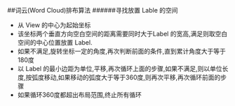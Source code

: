 ##词云(Word Cloud)排布算法
######寻找放置 Lable 的空间
* 从 View 的中心为起始坐标
* 该坐标两个垂直方向空白空间的距离需要同时大于Label 的宽高,满足则取空白空间的中心位置放置 Label.
* 如果不满足,旋转坐标一定的角度,再次判断前面的条件,直到累计角度大于等于180度
* 以 Label 的最小边距为单位,平移,再次循环上面的步骤,如果不满足,则以单位长度,按弧度移动,如果移动的弧度大于等于360度,则再次平移,再次循环前面的步骤
* 如果循环360度都超出布局范围,终止所有循环


